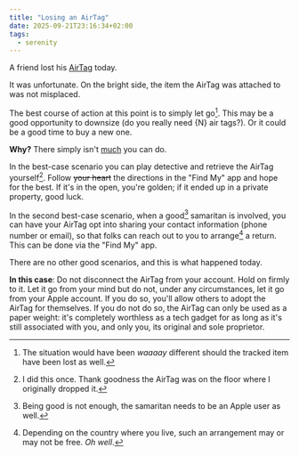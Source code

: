 ```yaml
---
title: "Losing an AirTag"
date: 2025-09-21T23:16:34+02:00
tags:
  - serenity
---
```


A friend lost his [AirTag](https://www.apple.com/airtag/) today.

It was unfortunate. On the bright side, the item the AirTag was attached to was
not misplaced.

The best course of action at this point is to simply let go[^1]. This may be a
good opportunity to downsize (do you really need {N} air tags?). Or it could be
a good time to buy a new one.

**Why?** There simply isn't
[much](https://support.apple.com/en-gb/guide/iphone/iph1b451b75f/ios) you can
do.

In the best-case scenario you can play detective and retrieve the AirTag
yourself[^4]. Follow ~~your heart~~ the directions in the "Find My" app and hope
for the best. If it's in the open, you're golden; if it ended up in a private
  property, good luck.

In the second best-case scenario, when a good[^2] samaritan is involved, you can
have your AirTag opt into sharing your contact information (phone number or
email), so that folks can reach out to you to arrange[^3] a return. This can be
done via the "Find My" app.

There are no other good scenarios, and this is what happened today.

**In this case**: Do not disconnect the AirTag from your account. Hold on firmly
to it. Let it go from your mind but do not, under any circumstances, let it go
from your Apple account. If you do so, you'll allow others to adopt the AirTag
for themselves. If you do not do so, the AirTag can only be used as a paper
  weight: it's completely worthless as a tech gadget for as long as it's still
  associated with you, and only you, its original and sole proprietor.

[^1]: The situation would have been _waaaay_ different should the tracked item
    have been lost as well.

[^2]: Being good is not enough, the samaritan needs to be an Apple user as well.

[^3]: Depending on the country where you live, such an arrangement may or may
    not be free. _Oh well_.

[^4]: I did this once. Thank goodness the AirTag was on the floor where I
    originally dropped it.
